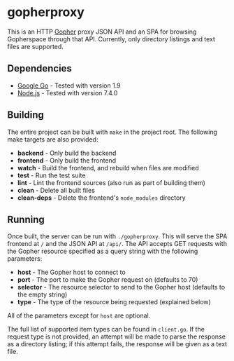 # gopherproxy

This is an HTTP [Gopher](https://www.ietf.org/rfc/rfc1436.txt) proxy JSON API
and an SPA for browsing Gopherspace through that API. Currently, only
directory listings and text files are supported.

## Dependencies

* [Google Go](https://golang.org) - Tested with version 1.9
* [Node.js](https://nodejs.org) - Tested with version 7.4.0

## Building

The entire project can be built with `make` in the project root. The following
make targets are also provided:

 * **backend** - Only build the backend
 * **frontend** - Only build the frontend
 * **watch** - Build the frontend, and rebuild when files are modified
 * **test** - Run the test suite
 * **lint** - Lint the frontend sources (also run as part of building them)
 * **clean** - Delete all built files
 * **clean-deps** - Delete the frontend's `node_modules` directory

## Running

Once built, the server can be run with `./gopherproxy`. This will serve the
SPA frontend at `/` and the JSON API at `/api/`. The API accepts GET requests
with the Gopher resource specified as a query string with the following
parameters:

 * **host** - The Gopher host to connect to
 * **port** - The port to make the Gopher request on (defaults to 70)
 * **selector** - The resource selector to send to the Gopher host (defaults to
   the empty string)
 * **type** - The type of the resource being requested (explained below)

All of the parameters except for `host` are optional.

The full list of supported item types can be found in `client.go`. If the
request type is not provided, an attempt will be made to parse the response as
a directory listing; if this attempt fails, the response will be given as a
text file.
